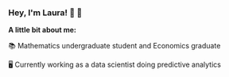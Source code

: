 ### Hey, I'm Laura! 👋 🤗

**A little bit about me:**

📚 Mathematics undergraduate student and Economics graduate

🖥️ Currently working as a data scientist doing predictive analytics
